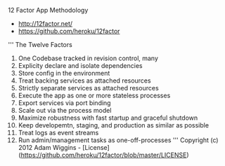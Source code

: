 12 Factor App Methodology
* http://12factor.net/
* https://github.com/heroku/12factor

'''
The Twelve Factors
1. One Codebase tracked in revision control, many 
2. Explicity declare and isolate dependencies
3. Store config in the environment
4. Treat backing services as attached resources
5. Strictly separate services as attached resources
6. Execute the app as one or more stateless processes
7. Export services via port binding
8. Scale out via the process model
9. Maximize robustness with fast startup and graceful shutdown
10. Keep developemtn, staging, and production as similar as possible
11. Treat logs as event streams
12. Run admin/management tasks as one-off-processes
'''
Copyright (c) 2012 Adam Wiggins - [License] (https://github.com/heroku/12factor/blob/master/LICENSE)